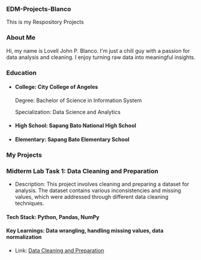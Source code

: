 ### EDM-Projects-Blanco
This is my Respository Projects
### About Me
Hi, my name is Lovell John P. Blanco. I'm just a chill guy with a passion for data analysis and cleaning. I enjoy turning raw data into meaningful insights.
### Education
- #### College: City College of Angeles
  Degree: Bachelor of Science in Information System
  
  Specialization: Data Science and Analytics
- #### High School: Sapang Bato National High School
- #### Elementary: Sapang Bato Elementary School
### My Projects
### Midterm Lab Task 1: Data Cleaning and Preparation
- Description: This project involves cleaning and preparing a dataset for analysis. The dataset contains various inconsistencies and missing values, which were addressed through different data cleaning techniques.
#### Tech Stack: Python, Pandas, NumPy
#### Key Learnings: Data wrangling, handling missing values, data normalization
- Link: [Data Cleaning and Preparation](Midterm%20TaskTask/Blanco,%20Clean%20up.xlsx)

